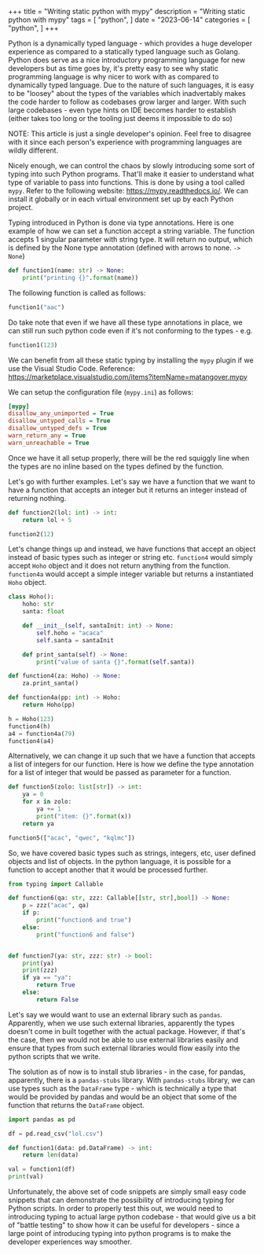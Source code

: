 +++
title = "Writing static python with mypy"
description = "Writing static python with mypy"
tags = [
    "python",
]
date = "2023-06-14"
categories = [
    "python",
]
+++

Python is a dynamically typed language - which provides a huge developer experience as compared to a statically typed language such as Golang. Python does serve as a nice introductory programming language for new developers but as time goes by, it's pretty easy to see why static programming language is why nicer to work with as compared to dynamically typed language. Due to the nature of such languages, it is easy to be "loosey" about the types of the variables which inadvertably makes the code harder to follow as codebases grow larger and larger. With such large codebases - even type hints on IDE becomes harder to establish (either takes too long or the tooling just deems it impossible to do so)

NOTE: This article is just a single developer's opinion. Feel free to disagree with it since each person's experience with programming languages are wildly different.

Nicely enough, we can control the chaos by slowly introducing some sort of typing into such Python programs. That'll make it easier to understand what type of variable to pass into functions. This is done by using a tool called `mypy`. Refer to the following website: https://mypy.readthedocs.io/. We can install it globally or in each virtual environment set up by each Python project.

Typing introduced in Python is done via type annotations. Here is one example of how we can set a function accept a string variable. The function accepts 1 singular parameter with string type. It will return no output, which is defined by the None type annotation (defined with arrows to none. `-> None`)

```python
def function1(name: str) -> None:
    print("printing {}".format(name))
```

The following function is called as follows:

```python
function1("aac") 
```

Do take note that even if we have all these type annotations in place, we can still run such python code even if it's not conforming to the types - e.g.

```python
function1(123)
```

We can benefit from all these static typing by installing the `mypy` plugin if we use the Visual Studio Code. Reference: https://marketplace.visualstudio.com/items?itemName=matangover.mypy

We can setup the configuration file (`mypy.ini`) as follows:

```ini
[mypy]
disallow_any_unimported = True
disallow_untyped_calls = True
disallow_untyped_defs = True
warn_return_any = True
warn_unreachable = True
```

Once we have it all setup properly, there will be the red squiggly line when the types are no inline based on the types defined by the function.

Let's go with further examples. Let's say we have a function that we want to have a function that accepts an integer but it returns an integer instead of returning nothing.

```python
def function2(lol: int) -> int:
    return lol + 5

function2(12)
```

Let's change things up and instead, we have functions that accept an object instead of basic types such as integer or string etc. `function4` would simply accept `Hoho` object and it does not return anything from the function. `function4a` would accept a simple integer variable but returns a instantiated `Hoho` object.

```python
class Hoho():
    hoho: str
    santa: float

    def __init__(self, santaInit: int) -> None:
        self.hoho = "acaca"
        self.santa = santaInit

    def print_santa(self) -> None:
        print("value of santa {}".format(self.santa))

def function4(za: Hoho) -> None:
    za.print_santa()

def function4a(pp: int) -> Hoho:
    return Hoho(pp)

h = Hoho(123)
function4(h)
a4 = function4a(79)
function4(a4)
```

Alternatively, we can change it up such that we have a function that accepts a list of integers for our function. Here is how we define the type annotation for a list of integer that would be passed as parameter for a function.

```python
def function5(zolo: list[str]) -> int:
    ya = 0
    for x in zolo:
        ya += 1
        print("item: {}".format(x))
    return ya

function5(["acac", "qwec", "kqlmc"])
```

So, we have covered basic types such as strings, integers, etc, user defined objects and list of objects. In the python language, it is possible for a function to accept another that it would be processed further.

```python
from typing import Callable

def function6(qa: str, zzz: Callable[[str, str],bool]) -> None:
    p = zzz("acac", qa)
    if p:
        print("function6 and true") 
    else:
        print("function6 and false")


def function7(ya: str, zzz: str) -> bool:
    print(ya)
    print(zzz)
    if ya == "ya":
        return True
    else:
        return False
```

Let's say we would want to use an external library such as `pandas`. Apparently, when we use such external libraries, apparently the types doesn't come in built together with the actual package. However, if that's the case, then we would not be able to use external libraries easily and ensure that types from such external libraries would flow easily into the python scripts that we write. 

The solution as of now is to install stub libraries - in the case, for pandas, apparently, there is a `pandas-stubs` library. With `pandas-stubs` library, we can use types such as the `DataFrame` type  - which is technically a type that would be provided by pandas and would be an object that some of the function that returns the `DataFrame` object.

```python
import pandas as pd 

df = pd.read_csv("lol.csv")

def function1(data: pd.DataFrame) -> int:
    return len(data)

val = function1(df) 
print(val)
```

Unfortunately, the above set of code snippets are simply small easy code snippets that can demonstrate the possibility of introducing typing for Python scripts. In order to properly test this out, we would need to introducing typing to actual large python codebase - that would give us a bit of "battle testing" to show how it can be useful for developers - since a large point of introducing typing into python programs is to make the developer experiences way smoother.